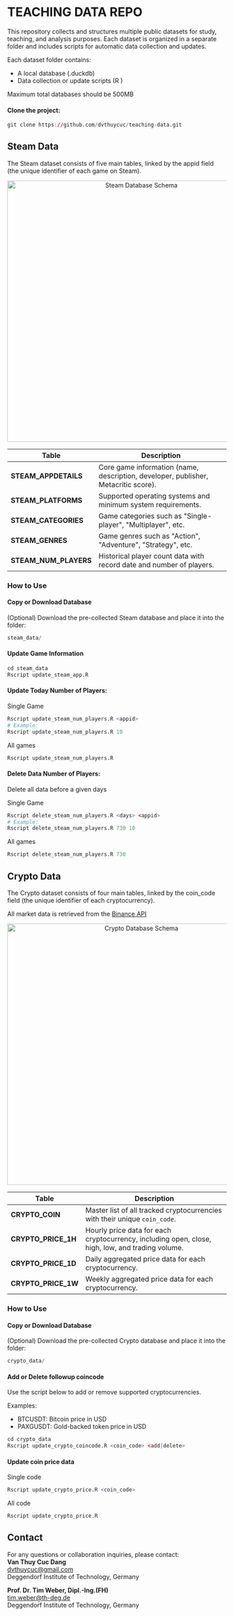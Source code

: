 # TEACHING DATA REPO

This repository collects and structures multiple public datasets for study, teaching, and analysis purposes.
Each dataset is organized in a separate folder and includes scripts for automatic data collection and updates.

Each dataset folder contains:

- A local database (.duckdb)
- Data collection or update scripts (R )

Maximum total databases should be 500MB

#### Clone the project:

```r
git clone https://github.com/dvthuycuc/teaching-data.git
```

## Steam Data

The Steam dataset consists of five main tables, linked by the appid field (the unique identifier of each game on Steam).

<p align="center"> <img src="figures/steam_db_schema.png" alt="Steam Database Schema" width="600"/> </p>

| Table                 | Description                                                                        |
| --------------------- | ---------------------------------------------------------------------------------- |
| **STEAM_APPDETAILS**  | Core game information (name, description, developer, publisher, Metacritic score). |
| **STEAM_PLATFORMS**   | Supported operating systems and minimum system requirements.                       |
| **STEAM_CATEGORIES**  | Game categories such as "Single-player", "Multiplayer", etc.                       |
| **STEAM_GENRES**      | Game genres such as "Action", "Adventure", "Strategy", etc.                        |
| **STEAM_NUM_PLAYERS** | Historical player count data with record date and number of players.               |

### How to Use

#### Copy or Download Database
(Optional) Download the pre-collected Steam database and place it into the folder:

```r
steam_data/
```

#### Update Game Information

```r
cd steam_data
Rscript update_steam_app.R
```

#### Update Today Number of Players:

Single Game
```r
Rscript update_steam_num_players.R <appid>
# Example:
Rscript update_steam_num_players.R 10
```

All games
```r
Rscript update_steam_num_players.R
```

#### Delete Data Number of Players:

Delete all data before a given days

Single Game
```r
Rscript delete_steam_num_players.R <days> <appid>
# Example:
Rscript delete_steam_num_players.R 730 10
```

All games
```r
Rscript delete_steam_num_players.R 730
```

## Crypto Data

The Crypto dataset consists of four main tables, linked by the coin_code field (the unique identifier of each cryptocurrency).

All market data is retrieved from the [Binance API](https://www.binance.com/en/binance-api)

<p align="center"> <img src="figures/crypto_db_schema.png" alt="Crypto Database Schema" width="600"/> </p>

| Table               | Description                                                                                      |
| ------------------- | ------------------------------------------------------------------------------------------------ |
| **CRYPTO_COIN**     | Master list of all tracked cryptocurrencies with their unique `coin_code`.                       |
| **CRYPTO_PRICE_1H** | Hourly price data for each cryptocurrency, including open, close, high, low, and trading volume. |
| **CRYPTO_PRICE_1D** | Daily aggregated price data for each cryptocurrency.                                             |
| **CRYPTO_PRICE_1W** | Weekly aggregated price data for each cryptocurrency.                                            |

### How to Use

#### Copy or Download Database
(Optional) Download the pre-collected Crypto database and place it into the folder:

```r
crypto_data/
```

#### Add or Delete followup coincode
Use the script below to add or remove supported cryptocurrencies.

Examples:

- BTCUSDT: Bitcoin price in USD
- PAXGUSDT: Gold-backed token price in USD

```r
cd crypto_data
Rscript update_crypto_coincode.R <coin_code> <add|delete>
```

#### Update coin price data

Single code
```r
Rscript update_crypto_price.R <coin_code>
```

All code
```r
Rscript update_crypto_price.R
```

## Contact

For any questions or collaboration inquiries, please contact:  
**Van Thuy Cuc Dang**  
dvthuycuc@gmail.com  
Deggendorf Institute of Technology, Germany

**Prof. Dr. Tim Weber, Dipl.-Ing.(FH)**  
tim.weber@th-deg.de  
Deggendorf Institute of Technology, Germany